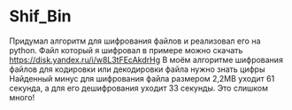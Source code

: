 # Shif_Bin
Придумал алгоритм для шифрования файлов и реализовал его на python.
Файл который я шифровал в примере можно скачать
https://disk.yandex.ru/i/w8L3tFEcAkdrHg
В моём алгоритме шифрования файлов для кодировки или декодировки файла нужно знать цифры
Найденный минус для шифрования файла размером 2,2MB уходит 61 секунда, а для его дешифрования уходит 33 секунды.
Это слишком много!
